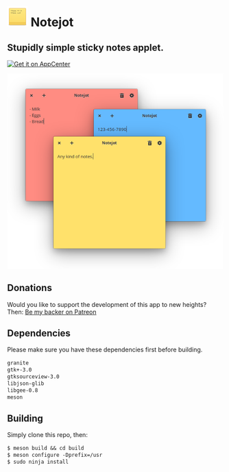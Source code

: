 # ![icon](data/icon.png) Notejot
## Stupidly simple sticky notes applet.
[![Get it on AppCenter](https://appcenter.elementary.io/badge.svg)](https://appcenter.elementary.io/com.github.lainsce.notejot)

![Screenshot](data/shot.png)

## Donations

Would you like to support the development of this app to new heights? Then:
[Be my backer on Patreon](https://www.patreon.com/lainsce)

## Dependencies

Please make sure you have these dependencies first before building.

```
granite
gtk+-3.0
gtksourceview-3.0
libjson-glib
libgee-0.8
meson
```

## Building

Simply clone this repo, then:

```
$ meson build && cd build
$ meson configure -Dprefix=/usr
$ sudo ninja install
```
